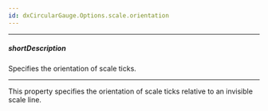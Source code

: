 ```yaml
---
id: dxCircularGauge.Options.scale.orientation
---
```

---
##### shortDescription
Specifies the orientation of scale ticks.

---
This property specifies the orientation of scale ticks relative to an invisible scale line.
